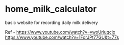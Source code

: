 # home_milk_calculator
basic website for recording daily milk delivery

Ref - https://www.youtube.com/watch?v=vwoUriuqcio
https://www.youtube.com/watch?v=1FdrJPt77GU&t=77s

